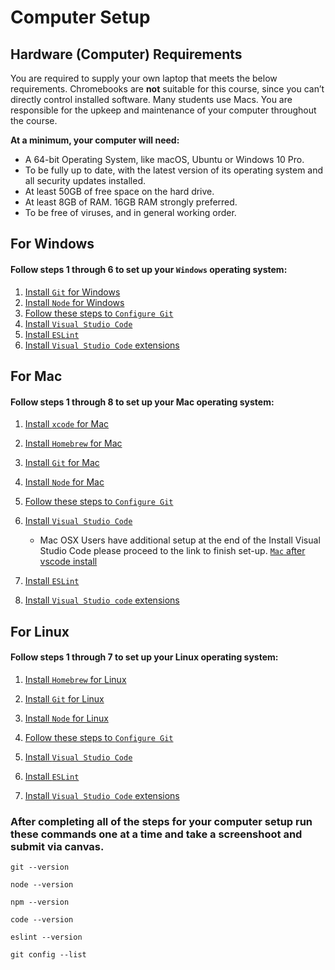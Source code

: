 # Computer Setup

## Hardware (Computer) Requirements

You are required to supply your own laptop that meets the below requirements. Chromebooks are **not** suitable for this course, since you can’t directly control installed software. Many students use Macs. You are responsible for the upkeep and maintenance of your computer throughout the course. 

**At a minimum, your computer will need:**

* A 64-bit Operating System, like macOS, Ubuntu or Windows 10 Pro.
* To be fully up to date, with the latest version of its operating system and all security updates installed.
* At least 50GB of free space on the hard drive.
* At least 8GB of RAM. 16GB RAM strongly preferred.
* To be free of viruses, and in general working order.

## For Windows 
#### Follow steps 1 through 6 to set up your `Windows` operating system: 
  1. [Install `Git` for Windows](git-for-windows-instal.md)
  2. [Install `Node` for Windows](install-node.md)
  3. [Follow these steps to `Configure Git` ](git-config.md)
  4. [Install `Visual Studio Code`](vscode-all.md)
  5. [Install `ESLint`](eslint.md) 
  6. [Install `Visual Studio Code` extensions](vsc-need-ex.md)

## For Mac
#### Follow steps 1 through 8 to set up your Mac operating system:
  1. [Install `xcode` for Mac](mac-xcode.md) 
  2. [Install `Homebrew` for Mac](brew-install.md)
  3. [Install `Git` for Mac](git-mac-users.md)

  4. [Install `Node` for Mac](install-node.md)
  5. [Follow these steps to `Configure Git` ](git-config.md)
  6. [Install `Visual Studio Code`](vscode-all.md)
      * Mac OSX Users have additional setup at the end of the Install Visual Studio Code please proceed to the link to finish set-up.
      [ `Mac` after vscode install](vscode-mac.md)
  7. [Install `ESLint`](eslint.md) 
  8. [Install `Visual Studio code` extensions](vsc-need-ex.md)

## For Linux  
#### Follow steps 1 through 7 to set up your Linux operating system:
  1. [Install `Homebrew` for Linux](brew-install.md)
  2. [Install `Git` for Linux](git-linux-users.md)

  3. [Install `Node` for Linux](install-node.md)
  4. [Follow these steps to `Configure Git` ](git-config.md)
  5. [Install `Visual Studio Code`](vscode-all.md)
  6. [Install `ESLint`](eslint.md) 
  7. [Install `Visual Studio Code` extensions](vsc-need-ex.md)


###  After completing all of the steps for your computer setup run these commands one at a time and take a **screenshoot** and submit via **canvas**.
```
git --version

node --version

npm --version

code --version

eslint --version

git config --list
```
 
 




